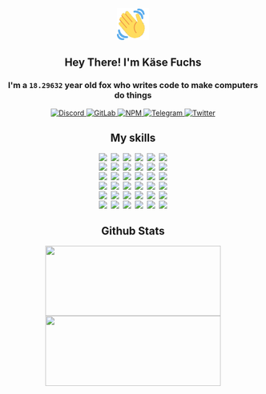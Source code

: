 <div><p align=center><img src=./resources/images/wave.gif width=64px height=64px></p><h2 align=center>Hey There! I'm Käse Fuchs</h2><h3 align=center>I'm a <code>18.29632</code> year old fox who writes code to make computers do things</h3><p align=center><a href=https://discord.com/users/507526681125322772><img alt=Discord src="https://img.shields.io/badge/Discord-5865F2?logo=discord&logoColor=white&style=flat-square#7c4a3a997bce5fb74963d2a45c0d39ae"> </a><a href=https://gitlab.com/kasefuchs><img alt=GitLab src="https://img.shields.io/badge/GitLab-330F63?logo=gitlab&logoColor=white&style=flat-square#7c4a3a997bce5fb74963d2a45c0d39ae"> </a><a href=https://npmjs.com/~kasefuchs><img alt=NPM src="https://img.shields.io/badge/NPM-CB3837?logo=npm&logoColor=white&style=flat-square#7c4a3a997bce5fb74963d2a45c0d39ae"> </a><a href=https://t.me/kasefuchs><img alt=Telegram src="https://img.shields.io/badge/Telegram-2CA5E0?logo=telegram&logoColor=white&style=flat-square#7c4a3a997bce5fb74963d2a45c0d39ae"> </a><a href=https://twitter.com/kasefuchs><img alt=Twitter src="https://img.shields.io/badge/Twitter-1DA1F2?logo=twitter&logoColor=white&style=flat-square#7c4a3a997bce5fb74963d2a45c0d39ae"></a></p><h2 align=center>My skills</h2><p align=center><a href=https://aws.amazon.com/ ><picture><source srcset="https://skillicons.dev/icons?i=aws&theme=dark#7c4a3a997bce5fb74963d2a45c0d39ae" media="(prefers-color-scheme: dark)"><source srcset="https://skillicons.dev/icons?i=aws&theme=light#7c4a3a997bce5fb74963d2a45c0d39ae" media="(prefers-color-scheme: light), (prefers-color-scheme: no-preference)"><img src="https://skillicons.dev/icons?i=aws&theme=light#7c4a3a997bce5fb74963d2a45c0d39ae"></picture></a>&nbsp;&nbsp;<a href=https://en.wikipedia.org/wiki/Bash_(Unix_shell)><picture><source srcset="https://skillicons.dev/icons?i=bash&theme=dark#7c4a3a997bce5fb74963d2a45c0d39ae" media="(prefers-color-scheme: dark)"><source srcset="https://skillicons.dev/icons?i=bash&theme=light#7c4a3a997bce5fb74963d2a45c0d39ae" media="(prefers-color-scheme: light), (prefers-color-scheme: no-preference)"><img src="https://skillicons.dev/icons?i=bash&theme=light#7c4a3a997bce5fb74963d2a45c0d39ae"></picture></a>&nbsp;&nbsp;<a href=https://discord.com/developers/docs><picture><source srcset="https://skillicons.dev/icons?i=bots&theme=dark#7c4a3a997bce5fb74963d2a45c0d39ae" media="(prefers-color-scheme: dark)"><source srcset="https://skillicons.dev/icons?i=bots&theme=light#7c4a3a997bce5fb74963d2a45c0d39ae" media="(prefers-color-scheme: light), (prefers-color-scheme: no-preference)"><img src="https://skillicons.dev/icons?i=bots&theme=light#7c4a3a997bce5fb74963d2a45c0d39ae"></picture></a>&nbsp;&nbsp;<a href=https://www.cloudflare.com/ ><picture><source srcset="https://skillicons.dev/icons?i=cloudflare&theme=dark#7c4a3a997bce5fb74963d2a45c0d39ae" media="(prefers-color-scheme: dark)"><source srcset="https://skillicons.dev/icons?i=cloudflare&theme=light#7c4a3a997bce5fb74963d2a45c0d39ae" media="(prefers-color-scheme: light), (prefers-color-scheme: no-preference)"><img src="https://skillicons.dev/icons?i=cloudflare&theme=light#7c4a3a997bce5fb74963d2a45c0d39ae"></picture></a>&nbsp;&nbsp;<a href=https://en.wikipedia.org/wiki/CSS><picture><source srcset="https://skillicons.dev/icons?i=css&theme=dark#7c4a3a997bce5fb74963d2a45c0d39ae" media="(prefers-color-scheme: dark)"><source srcset="https://skillicons.dev/icons?i=css&theme=light#7c4a3a997bce5fb74963d2a45c0d39ae" media="(prefers-color-scheme: light), (prefers-color-scheme: no-preference)"><img src="https://skillicons.dev/icons?i=css&theme=light#7c4a3a997bce5fb74963d2a45c0d39ae"></picture></a>&nbsp;&nbsp;<a href=https://www.docker.com/ ><picture><source srcset="https://skillicons.dev/icons?i=docker&theme=dark#7c4a3a997bce5fb74963d2a45c0d39ae" media="(prefers-color-scheme: dark)"><source srcset="https://skillicons.dev/icons?i=docker&theme=light#7c4a3a997bce5fb74963d2a45c0d39ae" media="(prefers-color-scheme: light), (prefers-color-scheme: no-preference)"><img src="https://skillicons.dev/icons?i=docker&theme=light#7c4a3a997bce5fb74963d2a45c0d39ae"></picture></a><br><a href=https://www.electronjs.org/ ><picture><source srcset="https://skillicons.dev/icons?i=electron&theme=dark#7c4a3a997bce5fb74963d2a45c0d39ae" media="(prefers-color-scheme: dark)"><source srcset="https://skillicons.dev/icons?i=electron&theme=light#7c4a3a997bce5fb74963d2a45c0d39ae" media="(prefers-color-scheme: light), (prefers-color-scheme: no-preference)"><img src="https://skillicons.dev/icons?i=electron&theme=light#7c4a3a997bce5fb74963d2a45c0d39ae"></picture></a>&nbsp;&nbsp;<a href=https://expressjs.com/ ><picture><source srcset="https://skillicons.dev/icons?i=express&theme=dark#7c4a3a997bce5fb74963d2a45c0d39ae" media="(prefers-color-scheme: dark)"><source srcset="https://skillicons.dev/icons?i=express&theme=light#7c4a3a997bce5fb74963d2a45c0d39ae" media="(prefers-color-scheme: light), (prefers-color-scheme: no-preference)"><img src="https://skillicons.dev/icons?i=express&theme=light#7c4a3a997bce5fb74963d2a45c0d39ae"></picture></a>&nbsp;&nbsp;<a href=https://www.figma.com/ ><picture><source srcset="https://skillicons.dev/icons?i=figma&theme=dark#7c4a3a997bce5fb74963d2a45c0d39ae" media="(prefers-color-scheme: dark)"><source srcset="https://skillicons.dev/icons?i=figma&theme=light#7c4a3a997bce5fb74963d2a45c0d39ae" media="(prefers-color-scheme: light), (prefers-color-scheme: no-preference)"><img src="https://skillicons.dev/icons?i=figma&theme=light#7c4a3a997bce5fb74963d2a45c0d39ae"></picture></a>&nbsp;&nbsp;<a href=https://firebase.google.com/ ><picture><source srcset="https://skillicons.dev/icons?i=firebase&theme=dark#7c4a3a997bce5fb74963d2a45c0d39ae" media="(prefers-color-scheme: dark)"><source srcset="https://skillicons.dev/icons?i=firebase&theme=light#7c4a3a997bce5fb74963d2a45c0d39ae" media="(prefers-color-scheme: light), (prefers-color-scheme: no-preference)"><img src="https://skillicons.dev/icons?i=firebase&theme=light#7c4a3a997bce5fb74963d2a45c0d39ae"></picture></a>&nbsp;&nbsp;<a href=https://flask.palletsprojects.com/ ><picture><source srcset="https://skillicons.dev/icons?i=flask&theme=dark#7c4a3a997bce5fb74963d2a45c0d39ae" media="(prefers-color-scheme: dark)"><source srcset="https://skillicons.dev/icons?i=flask&theme=light#7c4a3a997bce5fb74963d2a45c0d39ae" media="(prefers-color-scheme: light), (prefers-color-scheme: no-preference)"><img src="https://skillicons.dev/icons?i=flask&theme=light#7c4a3a997bce5fb74963d2a45c0d39ae"></picture></a>&nbsp;&nbsp;<a href=https://cloud.google.com/ ><picture><source srcset="https://skillicons.dev/icons?i=gcp&theme=dark#7c4a3a997bce5fb74963d2a45c0d39ae" media="(prefers-color-scheme: dark)"><source srcset="https://skillicons.dev/icons?i=gcp&theme=light#7c4a3a997bce5fb74963d2a45c0d39ae" media="(prefers-color-scheme: light), (prefers-color-scheme: no-preference)"><img src="https://skillicons.dev/icons?i=gcp&theme=light#7c4a3a997bce5fb74963d2a45c0d39ae"></picture></a><br><a href=https://git-scm.com/ ><picture><source srcset="https://skillicons.dev/icons?i=git&theme=dark#7c4a3a997bce5fb74963d2a45c0d39ae" media="(prefers-color-scheme: dark)"><source srcset="https://skillicons.dev/icons?i=git&theme=light#7c4a3a997bce5fb74963d2a45c0d39ae" media="(prefers-color-scheme: light), (prefers-color-scheme: no-preference)"><img src="https://skillicons.dev/icons?i=git&theme=light#7c4a3a997bce5fb74963d2a45c0d39ae"></picture></a>&nbsp;&nbsp;<a href=https://github.com/ ><picture><source srcset="https://skillicons.dev/icons?i=github&theme=dark#7c4a3a997bce5fb74963d2a45c0d39ae" media="(prefers-color-scheme: dark)"><source srcset="https://skillicons.dev/icons?i=github&theme=light#7c4a3a997bce5fb74963d2a45c0d39ae" media="(prefers-color-scheme: light), (prefers-color-scheme: no-preference)"><img src="https://skillicons.dev/icons?i=github&theme=light#7c4a3a997bce5fb74963d2a45c0d39ae"></picture></a>&nbsp;&nbsp;<a href=https://gitlab.com/ ><picture><source srcset="https://skillicons.dev/icons?i=gitlab&theme=dark#7c4a3a997bce5fb74963d2a45c0d39ae" media="(prefers-color-scheme: dark)"><source srcset="https://skillicons.dev/icons?i=gitlab&theme=light#7c4a3a997bce5fb74963d2a45c0d39ae" media="(prefers-color-scheme: light), (prefers-color-scheme: no-preference)"><img src="https://skillicons.dev/icons?i=gitlab&theme=light#7c4a3a997bce5fb74963d2a45c0d39ae"></picture></a>&nbsp;&nbsp;<a href=https://www.heroku.com/ ><picture><source srcset="https://skillicons.dev/icons?i=heroku&theme=dark#7c4a3a997bce5fb74963d2a45c0d39ae" media="(prefers-color-scheme: dark)"><source srcset="https://skillicons.dev/icons?i=heroku&theme=light#7c4a3a997bce5fb74963d2a45c0d39ae" media="(prefers-color-scheme: light), (prefers-color-scheme: no-preference)"><img src="https://skillicons.dev/icons?i=heroku&theme=light#7c4a3a997bce5fb74963d2a45c0d39ae"></picture></a>&nbsp;&nbsp;<a href=https://en.wikipedia.org/wiki/HTML><picture><source srcset="https://skillicons.dev/icons?i=html&theme=dark#7c4a3a997bce5fb74963d2a45c0d39ae" media="(prefers-color-scheme: dark)"><source srcset="https://skillicons.dev/icons?i=html&theme=light#7c4a3a997bce5fb74963d2a45c0d39ae" media="(prefers-color-scheme: light), (prefers-color-scheme: no-preference)"><img src="https://skillicons.dev/icons?i=html&theme=light#7c4a3a997bce5fb74963d2a45c0d39ae"></picture></a>&nbsp;&nbsp;<a href=https://en.wikipedia.org/wiki/JavaScript><picture><source srcset="https://skillicons.dev/icons?i=js&theme=dark#7c4a3a997bce5fb74963d2a45c0d39ae" media="(prefers-color-scheme: dark)"><source srcset="https://skillicons.dev/icons?i=js&theme=light#7c4a3a997bce5fb74963d2a45c0d39ae" media="(prefers-color-scheme: light), (prefers-color-scheme: no-preference)"><img src="https://skillicons.dev/icons?i=js&theme=light#7c4a3a997bce5fb74963d2a45c0d39ae"></picture></a><br><a href=https://en.wikipedia.org/wiki/Linux><picture><source srcset="https://skillicons.dev/icons?i=linux&theme=dark#7c4a3a997bce5fb74963d2a45c0d39ae" media="(prefers-color-scheme: dark)"><source srcset="https://skillicons.dev/icons?i=linux&theme=light#7c4a3a997bce5fb74963d2a45c0d39ae" media="(prefers-color-scheme: light), (prefers-color-scheme: no-preference)"><img src="https://skillicons.dev/icons?i=linux&theme=light#7c4a3a997bce5fb74963d2a45c0d39ae"></picture></a>&nbsp;&nbsp;<a href=https://mui.com/ ><picture><source srcset="https://skillicons.dev/icons?i=materialui&theme=dark#7c4a3a997bce5fb74963d2a45c0d39ae" media="(prefers-color-scheme: dark)"><source srcset="https://skillicons.dev/icons?i=materialui&theme=light#7c4a3a997bce5fb74963d2a45c0d39ae" media="(prefers-color-scheme: light), (prefers-color-scheme: no-preference)"><img src="https://skillicons.dev/icons?i=materialui&theme=light#7c4a3a997bce5fb74963d2a45c0d39ae"></picture></a>&nbsp;&nbsp;<a href=https://en.wikipedia.org/wiki/Markdown><picture><source srcset="https://skillicons.dev/icons?i=md&theme=dark#7c4a3a997bce5fb74963d2a45c0d39ae" media="(prefers-color-scheme: dark)"><source srcset="https://skillicons.dev/icons?i=md&theme=light#7c4a3a997bce5fb74963d2a45c0d39ae" media="(prefers-color-scheme: light), (prefers-color-scheme: no-preference)"><img src="https://skillicons.dev/icons?i=md&theme=light#7c4a3a997bce5fb74963d2a45c0d39ae"></picture></a>&nbsp;&nbsp;<a href=https://www.mongodb.com/ ><picture><source srcset="https://skillicons.dev/icons?i=mongodb&theme=dark#7c4a3a997bce5fb74963d2a45c0d39ae" media="(prefers-color-scheme: dark)"><source srcset="https://skillicons.dev/icons?i=mongodb&theme=light#7c4a3a997bce5fb74963d2a45c0d39ae" media="(prefers-color-scheme: light), (prefers-color-scheme: no-preference)"><img src="https://skillicons.dev/icons?i=mongodb&theme=light#7c4a3a997bce5fb74963d2a45c0d39ae"></picture></a>&nbsp;&nbsp;<a href=https://www.mysql.com/ ><picture><source srcset="https://skillicons.dev/icons?i=mysql&theme=dark#7c4a3a997bce5fb74963d2a45c0d39ae" media="(prefers-color-scheme: dark)"><source srcset="https://skillicons.dev/icons?i=mysql&theme=light#7c4a3a997bce5fb74963d2a45c0d39ae" media="(prefers-color-scheme: light), (prefers-color-scheme: no-preference)"><img src="https://skillicons.dev/icons?i=mysql&theme=light#7c4a3a997bce5fb74963d2a45c0d39ae"></picture></a>&nbsp;&nbsp;<a href=https://nextjs.org/ ><picture><source srcset="https://skillicons.dev/icons?i=nextjs&theme=dark#7c4a3a997bce5fb74963d2a45c0d39ae" media="(prefers-color-scheme: dark)"><source srcset="https://skillicons.dev/icons?i=nextjs&theme=light#7c4a3a997bce5fb74963d2a45c0d39ae" media="(prefers-color-scheme: light), (prefers-color-scheme: no-preference)"><img src="https://skillicons.dev/icons?i=nextjs&theme=light#7c4a3a997bce5fb74963d2a45c0d39ae"></picture></a><br><a href=https://nodejs.org/en/ ><picture><source srcset="https://skillicons.dev/icons?i=nodejs&theme=dark#7c4a3a997bce5fb74963d2a45c0d39ae" media="(prefers-color-scheme: dark)"><source srcset="https://skillicons.dev/icons?i=nodejs&theme=light#7c4a3a997bce5fb74963d2a45c0d39ae" media="(prefers-color-scheme: light), (prefers-color-scheme: no-preference)"><img src="https://skillicons.dev/icons?i=nodejs&theme=light#7c4a3a997bce5fb74963d2a45c0d39ae"></picture></a>&nbsp;&nbsp;<a href=https://www.postgresql.org/ ><picture><source srcset="https://skillicons.dev/icons?i=postgres&theme=dark#7c4a3a997bce5fb74963d2a45c0d39ae" media="(prefers-color-scheme: dark)"><source srcset="https://skillicons.dev/icons?i=postgres&theme=light#7c4a3a997bce5fb74963d2a45c0d39ae" media="(prefers-color-scheme: light), (prefers-color-scheme: no-preference)"><img src="https://skillicons.dev/icons?i=postgres&theme=light#7c4a3a997bce5fb74963d2a45c0d39ae"></picture></a>&nbsp;&nbsp;<a href=https://learn.microsoft.com/en-us/powershell/ ><picture><source srcset="https://skillicons.dev/icons?i=powershell&theme=dark#7c4a3a997bce5fb74963d2a45c0d39ae" media="(prefers-color-scheme: dark)"><source srcset="https://skillicons.dev/icons?i=powershell&theme=light#7c4a3a997bce5fb74963d2a45c0d39ae" media="(prefers-color-scheme: light), (prefers-color-scheme: no-preference)"><img src="https://skillicons.dev/icons?i=powershell&theme=light#7c4a3a997bce5fb74963d2a45c0d39ae"></picture></a>&nbsp;&nbsp;<a href=https://www.python.org/ ><picture><source srcset="https://skillicons.dev/icons?i=py&theme=dark#7c4a3a997bce5fb74963d2a45c0d39ae" media="(prefers-color-scheme: dark)"><source srcset="https://skillicons.dev/icons?i=py&theme=light#7c4a3a997bce5fb74963d2a45c0d39ae" media="(prefers-color-scheme: light), (prefers-color-scheme: no-preference)"><img src="https://skillicons.dev/icons?i=py&theme=light#7c4a3a997bce5fb74963d2a45c0d39ae"></picture></a>&nbsp;&nbsp;<a href=https://www.raspberrypi.org/ ><picture><source srcset="https://skillicons.dev/icons?i=raspberrypi&theme=dark#7c4a3a997bce5fb74963d2a45c0d39ae" media="(prefers-color-scheme: dark)"><source srcset="https://skillicons.dev/icons?i=raspberrypi&theme=light#7c4a3a997bce5fb74963d2a45c0d39ae" media="(prefers-color-scheme: light), (prefers-color-scheme: no-preference)"><img src="https://skillicons.dev/icons?i=raspberrypi&theme=light#7c4a3a997bce5fb74963d2a45c0d39ae"></picture></a>&nbsp;&nbsp;<a href=https://reactjs.org/ ><picture><source srcset="https://skillicons.dev/icons?i=react&theme=dark#7c4a3a997bce5fb74963d2a45c0d39ae" media="(prefers-color-scheme: dark)"><source srcset="https://skillicons.dev/icons?i=react&theme=light#7c4a3a997bce5fb74963d2a45c0d39ae" media="(prefers-color-scheme: light), (prefers-color-scheme: no-preference)"><img src="https://skillicons.dev/icons?i=react&theme=light#7c4a3a997bce5fb74963d2a45c0d39ae"></picture></a><br><a href=https://redux.js.org/ ><picture><source srcset="https://skillicons.dev/icons?i=redux&theme=dark#7c4a3a997bce5fb74963d2a45c0d39ae" media="(prefers-color-scheme: dark)"><source srcset="https://skillicons.dev/icons?i=redux&theme=light#7c4a3a997bce5fb74963d2a45c0d39ae" media="(prefers-color-scheme: light), (prefers-color-scheme: no-preference)"><img src="https://skillicons.dev/icons?i=redux&theme=light#7c4a3a997bce5fb74963d2a45c0d39ae"></picture></a>&nbsp;&nbsp;<a href=https://en.wikipedia.org/wiki/Regular_expression><picture><source srcset="https://skillicons.dev/icons?i=regex&theme=dark#7c4a3a997bce5fb74963d2a45c0d39ae" media="(prefers-color-scheme: dark)"><source srcset="https://skillicons.dev/icons?i=regex&theme=light#7c4a3a997bce5fb74963d2a45c0d39ae" media="(prefers-color-scheme: light), (prefers-color-scheme: no-preference)"><img src="https://skillicons.dev/icons?i=regex&theme=light#7c4a3a997bce5fb74963d2a45c0d39ae"></picture></a>&nbsp;&nbsp;<a href=https://en.wikipedia.org/wiki/Sass_(stylesheet_language)><picture><source srcset="https://skillicons.dev/icons?i=sass&theme=dark#7c4a3a997bce5fb74963d2a45c0d39ae" media="(prefers-color-scheme: dark)"><source srcset="https://skillicons.dev/icons?i=sass&theme=light#7c4a3a997bce5fb74963d2a45c0d39ae" media="(prefers-color-scheme: light), (prefers-color-scheme: no-preference)"><img src="https://skillicons.dev/icons?i=sass&theme=light#7c4a3a997bce5fb74963d2a45c0d39ae"></picture></a>&nbsp;&nbsp;<a href=https://www.typescriptlang.org/ ><picture><source srcset="https://skillicons.dev/icons?i=ts&theme=dark#7c4a3a997bce5fb74963d2a45c0d39ae" media="(prefers-color-scheme: dark)"><source srcset="https://skillicons.dev/icons?i=ts&theme=light#7c4a3a997bce5fb74963d2a45c0d39ae" media="(prefers-color-scheme: light), (prefers-color-scheme: no-preference)"><img src="https://skillicons.dev/icons?i=ts&theme=light#7c4a3a997bce5fb74963d2a45c0d39ae"></picture></a>&nbsp;&nbsp;<a href=https://unity.com/ ><picture><source srcset="https://skillicons.dev/icons?i=unity&theme=dark#7c4a3a997bce5fb74963d2a45c0d39ae" media="(prefers-color-scheme: dark)"><source srcset="https://skillicons.dev/icons?i=unity&theme=light#7c4a3a997bce5fb74963d2a45c0d39ae" media="(prefers-color-scheme: light), (prefers-color-scheme: no-preference)"><img src="https://skillicons.dev/icons?i=unity&theme=light#7c4a3a997bce5fb74963d2a45c0d39ae"></picture></a>&nbsp;&nbsp;<a href=https://workers.cloudflare.com/ ><picture><source srcset="https://skillicons.dev/icons?i=workers&theme=dark#7c4a3a997bce5fb74963d2a45c0d39ae" media="(prefers-color-scheme: dark)"><source srcset="https://skillicons.dev/icons?i=workers&theme=light#7c4a3a997bce5fb74963d2a45c0d39ae" media="(prefers-color-scheme: light), (prefers-color-scheme: no-preference)"><img src="https://skillicons.dev/icons?i=workers&theme=light#7c4a3a997bce5fb74963d2a45c0d39ae"></picture></a><br></p><h2 align=center>Github Stats</h2><p align=center><picture><source srcset="https://github-readme-stats-kasefuchs.vercel.app/api/?count_private=true&hide_border=true&hide_rank=true&line_height=20&hide_title=true&username=Kasefuchs&theme=dark#7c4a3a997bce5fb74963d2a45c0d39ae" media="(prefers-color-scheme: dark)"><source srcset="https://github-readme-stats-kasefuchs.vercel.app/api/?count_private=true&hide_border=true&hide_rank=true&line_height=20&hide_title=true&username=Kasefuchs&theme=light#7c4a3a997bce5fb74963d2a45c0d39ae" media="(prefers-color-scheme: light), (prefers-color-scheme: no-preference)"><img align=middle width=350 height=140 src="https://github-readme-stats-kasefuchs.vercel.app/api/?count_private=true&hide_border=true&hide_rank=true&line_height=20&hide_title=true&username=Kasefuchs&theme=light#7c4a3a997bce5fb74963d2a45c0d39ae"></picture><picture><source srcset="https://github-readme-stats-kasefuchs.vercel.app/api/top-langs/?count_private=true&hide_border=true&layout=compact&username=Kasefuchs&theme=dark#7c4a3a997bce5fb74963d2a45c0d39ae" media="(prefers-color-scheme: dark)"><source srcset="https://github-readme-stats-kasefuchs.vercel.app/api/top-langs/?count_private=true&hide_border=true&layout=compact&username=Kasefuchs&theme=light#7c4a3a997bce5fb74963d2a45c0d39ae" media="(prefers-color-scheme: light), (prefers-color-scheme: no-preference)"><img align=middle width=350 height=140 src="https://github-readme-stats-kasefuchs.vercel.app/api/top-langs/?count_private=true&hide_border=true&layout=compact&username=Kasefuchs&theme=light#7c4a3a997bce5fb74963d2a45c0d39ae"></picture></p><img src="https://hit.yhype.me/github/profile?user_id=64592097#7c4a3a997bce5fb74963d2a45c0d39ae" alt=""></div>